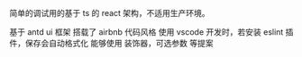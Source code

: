 简单的调试用的基于 ts 的 react 架构，不适用生产环境。

基于 antd ui 框架
搭载了 airbnb 代码风格
使用 vscode 开发时，若安装 eslint 插件，保存会自动格式化
能够使用 装饰器，可选参数 等提案